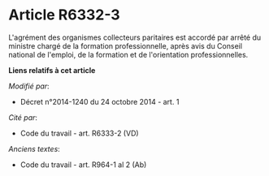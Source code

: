 # Article R6332-3

L'agrément des organismes collecteurs paritaires est accordé par arrêté du ministre chargé de la formation professionnelle,
après avis du           Conseil national de l'emploi, de la formation et de l'orientation professionnelles.

**Liens relatifs à cet article**

_Modifié par_:

  - Décret n°2014-1240 du 24 octobre 2014 - art. 1

_Cité par_:

  - Code du travail - art. R6333-2 (VD)

_Anciens textes_:

  - Code du travail - art. R964-1 al 2 (Ab)
